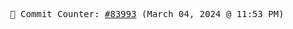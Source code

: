 <p align="center">
    <samp>
        📮 Commit Counter: <a href="https://github.com/Javascript-void0/Javascript-void0/commits/main">#83993</a> (March 04, 2024 @ 11:53 PM)
    </samp>
</p>